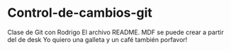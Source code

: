 # Control-de-cambios-git
Clase de Git con Rodrigo
El archivo README. MDF se puede crear a partir del de desk
Yo quiero una galleta y un café también porfavor!
